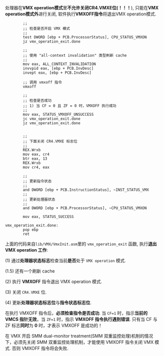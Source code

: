 

处理器在**VMX operation模式**里**不允许关闭CR4.VMXE位(！！！**), 只能在**VMX operation模式外**进行关闭, 软件执行**VMXOFF指令**将退出VMX operation模式.

```x86asm
        ;;
        ;; 检查是否开启 VMX 模式
        ;;
        test DWORD [ebp + PCB.ProcessorStatus], CPU_STATUS_VMXON
        jz vmx_operation_exit.done
        
        ;;
        ;; 使用 "all-context invalidation" 类型刷新 cache
        ;;
        mov eax, ALL_CONTEXT_INVALIDATION
        invvpid eax, [ebp + PCB.InvDesc]
        invept eax, [ebp + PCB.InvDesc]

        ;; 调用 vmxoff 指令
        vmxoff

        ;;
        ;; 检查是否成功
        ;; 1) 当 CF = 0 且 ZF = 0 时，VMXOFF 执行成功
        ;;
        mov eax, STATUS_VMXOFF_UNSUCCESS
        jc vmx_operation_exit.done
        jz vmx_operation_exit.done

                
        ;;
        ;; 下面关闭 CR4.VMXE 标志位
        ;;
        REX.Wrxb
        mov eax, cr4
        btr eax, 13
        REX.Wrxb
        mov cr4, eax
                
        ;;
        ;; 更新指令状态
        ;;
        and DWORD [ebp + PCB.InstructionStatus], ~INST_STATUS_VMX
        ;;
        ;; 更新处理器状态
        ;;
        and DWORD [ebp + PCB.ProcessorStatus], ~CPU_STATUS_VMXON
        
        mov eax, STATUS_SUCCESS
        
vmx_operation_exit.done:
        pop ebp
        ret
```

上面的代码来自`lib/VMX/VmxInit.asm`里的 `vmx_operation_exit` 函数, 执行**退出 VMX operation 工作**:

(1) 通过**处理器状态标志**检查当前**是否**处于 `VMX operation` 模式.

(1.5) 还有一个刷新 cache

(2) 执行 **VMXOFF** 指令退出 VMX operation 模式. 

(3) 关闭 `CR4.VMXE` 位. 

(4) 更新**处理器状态标志位**与**指令状态标志位**. 

在执行 VMXOFF 指令后，**必须检查指令是否成功**. 当 `CF=1` 时，指示**当前的 VMCS 指针无效**，当 `ZF=1` 时，指示 **VMXOFF 指令执行遇到错误**. 只有当 CF 与 ZF 标志**同时**为 **0** 时，才表示 VMXOFF 是成功的！

在 VMX 开启 SMM dual-monitor treatment(SMM 双重监控处理)机制的情况下，必须先关闭 SMM 双重监控处理机制，才能使用 VMXOFF 指令关闭 VMX 模式. 否则  VMXOFF 指令将会失败. 